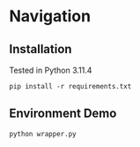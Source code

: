 # Navigation

## Installation
Tested in Python 3.11.4

    pip install -r requirements.txt

## Environment Demo

    python wrapper.py